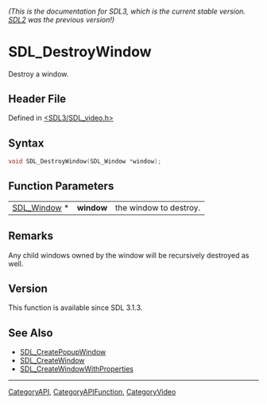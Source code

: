 ###### (This is the documentation for SDL3, which is the current stable version. [SDL2](https://wiki.libsdl.org/SDL2/) was the previous version!)
# SDL_DestroyWindow

Destroy a window.

## Header File

Defined in [<SDL3/SDL_video.h>](https://github.com/libsdl-org/SDL/blob/main/include/SDL3/SDL_video.h)

## Syntax

```c
void SDL_DestroyWindow(SDL_Window *window);
```

## Function Parameters

|                            |            |                        |
| -------------------------- | ---------- | ---------------------- |
| [SDL_Window](SDL_Window) * | **window** | the window to destroy. |

## Remarks

Any child windows owned by the window will be recursively destroyed as
well.

## Version

This function is available since SDL 3.1.3.

## See Also

- [SDL_CreatePopupWindow](SDL_CreatePopupWindow)
- [SDL_CreateWindow](SDL_CreateWindow)
- [SDL_CreateWindowWithProperties](SDL_CreateWindowWithProperties)

----
[CategoryAPI](CategoryAPI), [CategoryAPIFunction](CategoryAPIFunction), [CategoryVideo](CategoryVideo)

